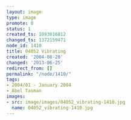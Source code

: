 ```yaml
---
layout: image
type: image
promote: 0
status: 1
created_ts: 1093016812
changed_ts: 1372159471
node_id: 1410
title: 04052 Vibrating
created: '2004-08-20'
changed: '2013-06-25'
redirect_from: []
permalink: "/node/1410/"
tags:
- 2004/01 - January 2004
- Abel Tasman
images:
- src: image/images/04052_vibrating-1410.jpg
  name: 04052_vibrating-1410.jpg
---
```


